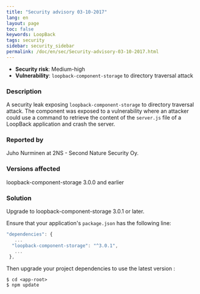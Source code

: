 ```yaml
---
title: "Security advisory 03-10-2017"
lang: en
layout: page
toc: false
keywords: LoopBack
tags: security
sidebar: security_sidebar
permalink: /doc/en/sec/Security-advisory-03-10-2017.html
---
```


- **Security risk**: Medium-high
- **Vulnerability**: `loopback-component-storage` to directory traversal attack

### Description

A security leak exposing `loopback-component-storage` to directory traversal attack. The component was exposed to a vulnerability where an attacker could use a command to retrieve the content of the `server.js` file of a LoopBack application and crash the server.

### Reported by

Juho Nurminen at 2NS - Second Nature Security Oy.

### Versions affected

loopback-component-storage 3.0.0 and earlier

### Solution

Upgrade to loopback-component-storage 3.0.1 or later.

Ensure that your application's `package.json` has the following line:

```js
"dependencies": {
   ...
  "loopback-component-storage": "^3.0.1",
   ...
 },
```

Then upgrade your project dependencies to use the latest version :

```
$ cd <app-root>
$ npm update
```
